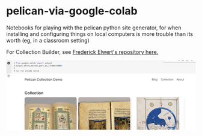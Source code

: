 # pelican-via-google-colab
Notebooks for playing with the pelican python site generator, for when installing and configuring things on local computers is more trouble than its worth (eg, in a classroom setting)

For Collection Builder, see [Frederick Elwert's repository here.](https://github.com/frederik-elwert/pelican-collection-demo)

![screenshot](pelican-collectionbuilder.png)
